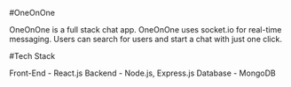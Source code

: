 #OneOnOne

OneOnOne is a full stack chat app. OneOnOne uses socket.io for real-time messaging. Users can search for users and start a chat with just one click.

#Tech Stack

Front-End - React.js 
Backend - Node.js, Express.js
Database - MongoDB
